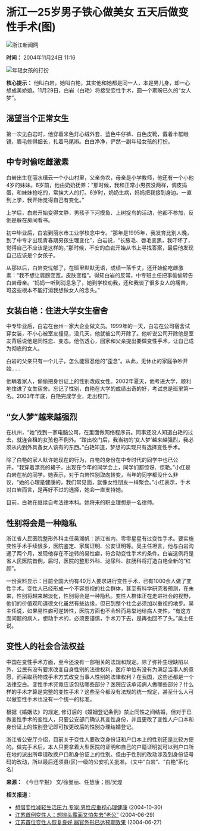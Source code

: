 # 浙江一25岁男子铁心做美女 五天后做变性手术(图)

![浙江新闻网](http://www.chinanews.com.cn/fileftp/2004-09-13/_1095043413_zxlogo.gif)

**时间：** 2004年11月24日 11:16

![年轻女孩的打扮](/news/2004/2004-11-24/26/_1101266172_085217.jpg)

**核心提示：** 他叫白岩，她叫白艳，其实他和她都是同一人，本是男儿身，却一心想成美娇娘。11月29日，白岩（白艳）将接受变性手术，圆一个期盼已久的“女人梦”。

## 渴望当个正常女生

第一次见白岩时，他穿着米色灯心绒外套、蓝色牛仔裤、白色皮靴，戴着半框眼镜，眉毛修得细长，扎着马尾辫。白白净净，俨然一副年轻女孩的打扮。

## 中专时偷吃雌激素

白岩出生在丽水缙云一个小山村里，父亲务农，母亲是小学教师，他还有一个小他4岁的妹妹。6岁前，他由奶奶抚养：“那时候，我和正常小男孩没两样，调皮捣蛋，和妹妹抢吃的，常挨大人的打。6岁时，奶奶生病，妈妈把我接到身边。一直到上学，我开始觉得自己有变化。”

上学后，白岩开始变得文静，男孩子下河摸鱼、上树捉鸟的活动，他都不参加，反倒是躲在房间看书。

初中毕业后，白岩到丽水市工业学校念中专。“那年是1995年，我发育比别人晚，到了中专才出现青春期男孩生理变化”，白岩说，“长腋毛、唇毛变黑，我吓坏了，觉得自己不应该是这样的。”那时候，不安的白岩开始从书上寻找答案，最后他发现自己应该是个女孩子。

从那以后，白岩变忧郁了，在班里默默无语，成绩一落千丈，还开始偷吃雌激素：“我不想让肩膀变宽，皮肤变粗”。得知白岩的反常，中专班主任把事偷偷转告白岩母亲。“妈妈一听到消息急了，她到学校劝我，还和我谈了很多女人的痛苦，可这些根本不能打消我想做女人的念头。”

## 女装白艳：住进大学女生宿舍

中专毕业后，白岩在台州一家大企业做文员。1999年的一天，白岩在公司宿舍试穿女装，不小心被室友撞见，没几天，他就被公司开除了。他听说公司开除他是室友背后说他是同性恋、变态。他伤透心，回家和父亲提出要做变性手术，让自己成为彻底的女人。

白岩的父亲只有一个儿子，怎么能容忍他的“歪念”。从此，无休止的家庭争吵开始……

他瞒着家人，偷偷把身份证上的性别改成女性。2002年夏天，他考进大学，顺利地住进了女生宿舍。忘记了性别，白艳在大学的成绩出奇的好，考试总是班里第一名。2003年年底，白艳完成学业，走出校门。

## “女人梦”越来越强烈

在杭州，“她”找到一家电脑公司，在里面做网络程序员。同事还没人知道白艳的过去，就连合租的女孩也不例外。“踏出校门后，我当初的‘女人梦’越来越强烈，我必须从内到外具备女人该有的东西。”白艳知道，梦想的实现只有选择变性手术。

除了白艳的家人默许她现在的行为，白艳的身份在中专时代的同学中也已公开。“我穿着漂亮的裙子，出现在今年的同学会上，同学们都惊讶、惊艳。”小红是白岩在杭的同学。她表示，对于白岩性别取向转变，当年的同学都没什么非议，“她的心理是健康的，我们常见面，就像女性朋友一样聚会。”小红表示，手术对白岩而言，是再好不过的选择，她会一直支持她。

目前，白艳在继续自考法律本科。她将来的职业理想是一名律师。

## 性别将会是一种隐私

浙江省人民医院整形外科主任吴溯帆：浙江省内，零零星星有过变性手术。要实施变性手术手续很多，医院鉴定、家属证明、公安证明等。吴主任坦言，他与白岩沟通了两个月，发现他存在不逆转的易性癖，符合动变性手术的条件。白岩这例将是省人民医院首例，届时，医院的整形外科、泌尿科、肛肠科将打造白艳全新的“红颜”。

一份资料显示：目前全国大约有40万人要求进行变性手术，已有1000余人做了变性手术。变性人已经形成一个不容忽视的社会群体，甚至有科学研究者预测，在未来，性别将越来越淡化，性别将会是一种隐私。变性人群体正在走进社会的视野，他们的价值观和道德文化虽然有些边缘，但已到整个社会必须加以重视的地步。吴主任说，如果易性癖可逆转性，医院方面也不会轻而易举地给病人变性，“有这方面问题的病人，想动手术的，必须要谨慎，手术刀下去，是再也回不了头。”吴主任说。

## 变性人的社会合法权益

中国在变性手术方面，至今还没有一部相关的法规和规定。除了弥补生理缺陷以外，公民有没有要求改变自身性别的法律权利，医疗单位有没有为满足当事人的意愿，而采取药物或手术方式改变当事人性别的法律权利？在我国，这些还都是一个法律空白。变性手术究竟应该包括哪些部分？医院应该承诺病人做哪些部分？什么样的手术才算是完整的变性手术？这些至今都没有法规的统一规定，甚至什么人可以做变性手术也没有一个统一的标准。

根据《婚姻法》的规定, 修订后的《婚姻登记条例》禁止同性之间结婚，但对于已做变性手术的变性人，只要公安部门确认其变性身份，并且更改了变性人户口本和身份证上的性别登记即可按更改后的性别办理结婚登记。

浙江省公安厅介绍，目前关于变性人要改变身份证和户口本上的性别还是比较方便的。做完手术后，本人只要拿着大型医院的证明和自己的户籍证明就可以到户口所在地的派出所申请改换户口和身份证上的性别。但由于性别的改动涉及到身份证号码的改动，所以最后还须县(区)一级的公安机关批准。（文中“白岩”、“白艳”系化名）

**来源：** 《今日早报》 文/徐曼丽、任慧康；图/吴煌

**相关报道：**
- [想借变性减轻生活压力 专家:男性应重视心理健康](http://www.chinanews.com.cn/news/2004/2004-10-30/26/500407.shtml) (2004-10-30)
- [江苏首例变性人：想抛头露面又怕失去“老公”](http://www.chinanews.com.cn/news/2004year/2004-06-29/26/453734.shtml) (2004-06-29)
- [江苏首位变性人恢复良好 器官外形已达预期效果](http://www.chinanews.com.cn/news/2004year/2004-06-27/26/452987.shtml) (2004-06-27)
<!-- tcd_original_link https://www.chinanews.com.cn/news/2004/2004-11-24/26/509239.shtml -->
